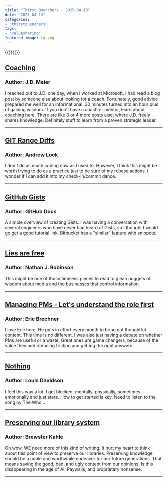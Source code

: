```yaml
---
title: "Thirst Quenchers - 2025-04-13"
date: "2025-04-13"
categories:
- "thirstquenchers"
tags:
- "valuesharing"
featured_image: tq.png
---
```

{{<featuredimage>}}{{</featuredimage>}}

## [Coaching](https://jdmeier.com/what-is-coaching/)

### Author: J.D. Meier

 I reached out to J.D. one day, when I worked at Microsoft. I had read a blog post by someone else about looking for a coach. Fortunately, good advice prepared me well for an informational. 30 minutes turned into an hour plus of gaining wisdom. If you don't have a coach or mentor, learn about coaching here. There are like 3 or 4 more posts also, where J.D. freely shares knowledge. Definitely stuff to learn from a proven strategic leader.

***

 ## [GIT Range Diffs](https://andrewlock.net/verifiying-tricky-git-rebases-with-range-diffs/)

### Author: Andrew Lock

 I don't do as much coding now as I used to. However, I think this might be worth trying to do as a practice just to be sure of my rebase actions. I wonder if I can add it into my check-in/commit dance.

***

 ## [GitHub Gists](https://docs.github.com/en/get-started/writing-on-github/editing-and-sharing-content-with-gists/creating-gists)

### Author: GitHub Docs

 A simple overview of creating Gists. I was having a conversation with several engineers who have never had heard of Gists, so I thought I would go get a good tutorial link. Bitbucket has a "similar" feature with snippets.

***

 ## [Lies are free](https://www.currentaffairs.org/news/2020/08/the-truth-is-paywalled-but-the-lies-are-free)

### Author: Nathan J. Robinson

 This might be one of those timeless pieces to read to glean nuggets of wisdom about media and the businesses that control information. 

***

 ## [Managing PMs - Let's understand the role first](https://imwrightshardcode.com/2025/04/managing-pms/)

### Author: Eric Brechner

 I love Eric here. He puts in effort every month to bring out thoughtful content. This time is no different. I was also just having a debate on whether PMs are useful or a waste. Great ones are game changers, because of the value they add reducing friction and getting the right answers. 

***

 ## [Nothing](https://www.red-gate.com/simple-talk/opinion/editorials/having-no-idea-where-to-start/)

### Author: Louis Davidson

 I feel this way a lot. I get blocked, mentally, physically, sometimes emotionally and just stare. How to get started is key. Need to listen to the song by The Who...

***

 ## [Preserving our library system](https://blog.archive.org/2025/04/07/vanishing-culture-preserving-the-library-system/)

### Author: Brewster Kahle

 Oh wow. WE need more of this kind of writing. It hurt my heart to think about this point of view to preserve our libraries. Preserving knowledge should be a noble and worthwhile endeavor for our future generations. That means saving the good, bad, and ugly content from our opinions. Is this disappearing in the age of AI, Paywalls, and proprietary nonsense.

***

